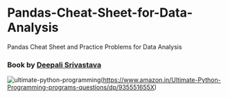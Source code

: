 # Pandas-Cheat-Sheet-for-Data-Analysis
Pandas Cheat Sheet and Practice Problems for Data Analysis

### Book by [Deepali Srivastava](https://www.amazon.in/Ultimate-Python-Programming-programs-questions/dp/935551655X)
![ultimate-python-programming](https://github.com/user-attachments/assets/c4d9cc94-d9da-4d98-bdf5-24cb592a64f4)(https://www.amazon.in/Ultimate-Python-Programming-programs-questions/dp/935551655X)




